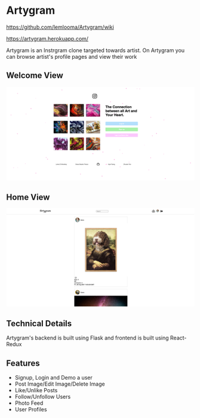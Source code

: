 # Artygram

https://github.com/lemlooma/Artygram/wiki

https://artygram.herokuapp.com/

Artygram is an Instrgram clone targeted towards artist. On Artygram you can browse artist's profile pages and view their work 


## Welcome View 

![welcome](artygram.png) 

## Home View

![homepage](artygram_homeView.png) 

## Technical Details

Artygram's backend is built using Flask and frontend is built using React-Redux 

## Features 

- Signup, Login and Demo a user 
- Post Image/Edit Image/Delete Image 
- Like/Unlike Posts
- Follow/Unfollow Users 
- Photo Feed
- User Profiles
